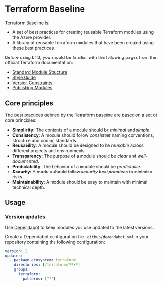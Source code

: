 # Terraform Baseline

Terraform Baseline is:

- A set of best practices for creating reusable Terraform modules using the Azure provider.
- A library of reusable Terraform modules that have been created using these best practices.

Before using ETB, you should be familiar with the following pages from the official Terraform documentation:

- [Standard Module Structure](https://developer.hashicorp.com/terraform/language/modules/develop/structure)
- [Style Guide](https://developer.hashicorp.com/terraform/language/style)
- [Version Constraints](https://developer.hashicorp.com/terraform/language/expressions/version-constraints)
- [Publishing Modules](https://developer.hashicorp.com/terraform/registry/modules/publish)

## Core principles

The best practices defined by the Terraform baseline are based on a set of core principles:

- **Simplicity:** The contents of a module should be *minimal* and *simple*.
- **Consistency**: A module should follow *consistent* naming conventions, structure and coding standards.
- **Reusability**: A module should be designed to be *reusable* across different projects and environments.
- **Transparency**: The purpose of a module should be *clear* and *well-documented*.
- **Predictability**: The behavior of a module should be *predictable*.
- **Security**: A module should follow *security best practices* to minimize risks.
- **Maintainability**: A module should be easy to maintain with minimal technical depth.

## Usage

### Version updates

Use [Dependabot](https://docs.github.com/en/code-security/dependabot/dependabot-version-updates/about-dependabot-version-updates) to keep modules you use updated to the latest versions.

Create a Dependabot configuration file `.github/dependabot.yml` in your repository containing the following configuration:

```yaml
version: 2
updates:
  - package-ecosystem: terraform
    directories: [/terraform/**/*]
    groups:
      terraform:
        patterns: ["*"]
```
